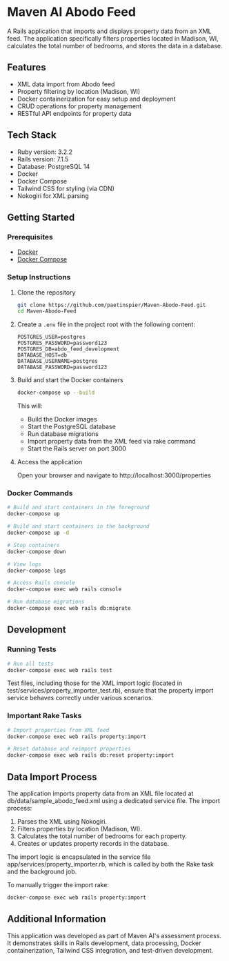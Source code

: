 # Maven AI Abodo Feed

A Rails application that imports and displays property data from an XML feed. The application specifically filters properties located in Madison, WI, calculates the total number of bedrooms, and stores the data in a database.

## Features

- XML data import from Abodo feed
- Property filtering by location (Madison, WI)
- Docker containerization for easy setup and deployment
- CRUD operations for property management
- RESTful API endpoints for property data

## Tech Stack

- Ruby version: 3.2.2
- Rails version: 7.1.5
- Database: PostgreSQL 14
- Docker
- Docker Compose
- Tailwind CSS for styling (via CDN)
- Nokogiri for XML parsing

## Getting Started

### Prerequisites

- [Docker](https://docs.docker.com/engine/install/)
- [Docker Compose](https://docs.docker.com/compose/install/)

### Setup Instructions

1. Clone the repository

   ```bash
   git clone https://github.com/paetinspier/Maven-Abodo-Feed.git
   cd Maven-Abodo-Feed
   ```

2. Create a `.env` file in the project root with the following content:

   ```
   POSTGRES_USER=postgres
   POSTGRES_PASSWORD=password123
   POSTGRES_DB=abdo_feed_development
   DATABASE_HOST=db
   DATABASE_USERNAME=postgres
   DATABASE_PASSWORD=password123
   ```

3. Build and start the Docker containers

   ```bash
   docker-compose up --build
   ```

   This will:

   - Build the Docker images
   - Start the PostgreSQL database
   - Run database migrations
   - Import property data from the XML feed via rake command
   - Start the Rails server on port 3000

4. Access the application

   Open your browser and navigate to http://localhost:3000/properties

### Docker Commands

```bash
# Build and start containers in the foreground
docker-compose up

# Build and start containers in the background
docker-compose up -d

# Stop containers
docker-compose down

# View logs
docker-compose logs

# Access Rails console
docker-compose exec web rails console

# Run database migrations
docker-compose exec web rails db:migrate
```

## Development

### Running Tests

```bash
# Run all tests
docker-compose exec web rails test
```

Test files, including those for the XML import logic (located in test/services/property_importer_test.rb), ensure that the property import service behaves correctly under various scenarios.

### Important Rake Tasks

```bash
# Import properties from XML feed
docker-compose exec web rails property:import

# Reset database and reimport properties
docker-compose exec web rails db:reset property:import
```

## Data Import Process

The application imports property data from an XML file located at db/data/sample_abodo_feed.xml using a dedicated service file. The import process:

1. Parses the XML using Nokogiri.
2. Filters properties by location (Madison, WI).
3. Calculates the total number of bedrooms for each property.
4. Creates or updates property records in the database.

The import logic is encapsulated in the service file app/services/property_importer.rb, which is called by both the Rake task and the background job.

To manually trigger the import rake:

```bash
docker-compose exec web rails property:import
```

## Additional Information

This application was developed as part of Maven AI's assessment process. It demonstrates skills in Rails development, data processing, Docker containerization, Tailwind CSS integration, and test-driven development.
